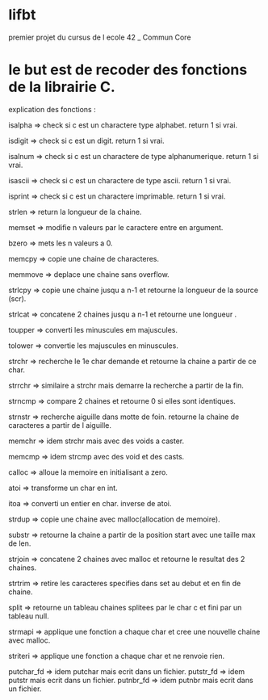 # lifbt
premier projet du cursus de l ecole 42 _ Commun Core

# le but est de recoder des fonctions de la librairie C.
explication des fonctions :


isalpha => check si c est un charactere type alphabet. return 1 si vrai.

isdigit  => check si c est un digit. return 1 si vrai.

isalnum  => check si c est un charactere de type alphanumerique. return 1 si vrai.

isascii  => check si c est un charactere de type ascii. return 1 si vrai.

isprint  => check si c est un charactere imprimable. return 1 si vrai.


strlen =>  return la longueur de la chaine.


memset => modifie n valeurs par le caractere entre en argument.

bzero => mets les n valeurs  a 0.

memcpy => copie une chaine de characteres.

memmove => deplace une chaine sans overflow.

strlcpy => copie une chaine jusqu a n-1 et retourne la longueur de la source (scr).

strlcat => concatene 2 chaines jusqu a n-1 et retourne une longueur .

toupper => converti les minuscules em majuscules.

tolower => convertie les majuscules en minuscules.

strchr => recherche le 1e char demande et retourne la chaine a partir de ce char.

strrchr  => similaire a strchr mais demarre la recherche a partir de la fin.

strncmp => compare 2 chaines et  retourne 0 si elles sont identiques.

strnstr => recherche aiguille dans motte de foin. retourne la chaine de caracteres a partir de l aiguille.

memchr => idem strchr mais avec des voids a caster.

memcmp => idem strcmp avec des void et des casts.

calloc => alloue la memoire en initialisant a zero.

atoi => transforme un char en int.

itoa => converti un entier en char. inverse de atoi.

strdup => copie une chaine avec malloc(allocation de memoire).

substr => retourne la chaine a partir de la position start avec une taille max de len.

strjoin => concatene 2 chaines avec malloc et retourne le resultat des 2 chaines.

strtrim => retire les caracteres specifies dans set au debut et en fin de chaine.

split => retourne un tableau chaines splitees par le char c et fini par un tableau null.

strmapi => applique une fonction a chaque char et cree une nouvelle chaine avec malloc.

striteri => applique une fonction a chaque char et ne renvoie rien.

putchar_fd => idem putchar mais ecrit dans un fichier.
putstr_fd => idem putstr mais ecrit dans un fichier.
putnbr_fd => idem putnbr mais ecrit dans un fichier.
